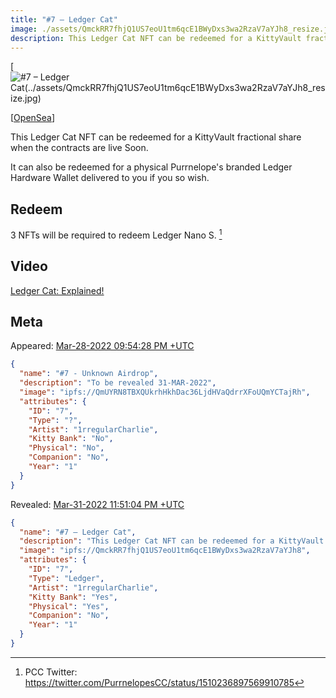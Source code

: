 ```yaml
---
title: "#7 – Ledger Cat"
image: ./assets/QmckRR7fhjQ1US7eoU1tm6qcE1BWyDxs3wa2RzaV7aYJh8_resize.jpg
description: This Ledger Cat NFT can be redeemed for a KittyVault fractional share or redeem a Ledger Nano S.
---
```


[![#7 – Ledger Cat(../assets/QmckRR7fhjQ1US7eoU1tm6qcE1BWyDxs3wa2RzaV7aYJh8_resize.jpg)](https://ipfs.io/ipfs/QmckRR7fhjQ1US7eoU1tm6qcE1BWyDxs3wa2RzaV7aYJh8)

[[OpenSea](https://opensea.io/assets/0xda7d42b6167f1497346d7b2336a6d7a603026db1/6)]

This Ledger Cat NFT can be redeemed for a KittyVault fractional share when the contracts are live Soon.

It can also be redeemed for a physical Purrnelope's branded Ledger Hardware Wallet delivered to you if you so wish. 

## Redeem

3 NFTs will be required to redeem Ledger Nano S. [^1]

## Video

[Ledger Cat: Explained!](posts/explained/202204-ledger-cat)

## Meta

Appeared: [Mar-28-2022 09:54:28 PM +UTC](https://etherscan.io/tx/0x3c94ba360697a8e8e195a4394dc715d2a8612817c0f67e787067e6f31d2e965d)

```json title="ipfs://Qmd4wWVY5YeABtq1UusP1Xko1ALiQ2PMnhwVSz3pcH41cJ"
{
  "name": "#7 - Unknown Airdrop",
  "description": "To be revealed 31-MAR-2022",
  "image": "ipfs://QmUYRN8TBXQUkrhHkhDac36LjdHVaQdrrXFoUQmYCTajRh",
  "attributes": {
    "ID": "7",
    "Type": "?",
    "Artist": "1rregularCharlie",
    "Kitty Bank": "No",
    "Physical": "No",
    "Companion": "No",
    "Year": "1"
  }
}
```

Revealed: [Mar-31-2022 11:51:04 PM +UTC](https://etherscan.io/tx/0x5d2bc436dddaffc8a8eb14cded40ca4860104d3a0958f00ac343ebb2067ec5fe)

```json title="ipfs://QmXxfLR55a2totcPwswLUeM5Sxsu9wXFBZBqRNVmFsnuW1"
{
  "name": "#7 – Ledger Cat",
  "description": "This Ledger Cat NFT can be redeemed for a KittyVault fractional share when the contracts are live SoonTM. It can also be redeemed for a physical Purrnelope's branded Ledger Hardware Wallet delivered to you if you so wish. You will need to trade in a currently TBA number of these NFTs to get your very own Purrnelope’s physical collectible. This NFT will also show in the collection log when that is live on our website™️",
  "image": "ipfs://QmckRR7fhjQ1US7eoU1tm6qcE1BWyDxs3wa2RzaV7aYJh8",
  "attributes": {
    "ID": "7",
    "Type": "Ledger",
    "Artist": "1rregularCharlie",
    "Kitty Bank": "Yes",
    "Physical": "Yes",
    "Companion": "No",
    "Year": "1"
  }
}
```


[^1]: PCC Twitter: https://twitter.com/PurrnelopesCC/status/1510236897569910785